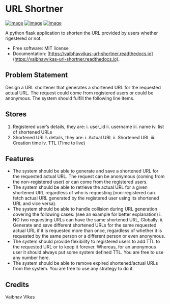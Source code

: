 # URL Shortner

[![image](https://img.shields.io/pypi/v/url_shortner.svg)](https://pypi.python.org/pypi/url_shortner)
[![image](https://readthedocs.org/projects/vaibhavvikas-url-shortner/badge/?version=latest)](https://vaibhavvikas-url-shortner.readthedocs.io/en/latest/?version=latest)
[![image](https://pyup.io/repos/github/vaibhavvikas/url_shortner/shield.svg)](https://pyup.io/repos/github/vaibhavvikas/url_shortner/)

A python flask application to shorten the URL provided by users whether rigestered or not.

* Free software: MIT license
* Documentation: [https://vaibhavvikas-url-shortner.readthedocs.io](https://vaibhavvikas-url-shortner.readthedocs.io).

## Problem Statement

Design a URL shortener that generates a shortened URL for the requested actual URL.
The request could come from registered users or could be anonymous.
The system should fulfill the following line items.

## Stores

1. Registered user’s details, they are:
        i. user_id
        ii. username
        iii. name
        iv. list of shortened URLs
2. Shortened URL’s details, they are:
        i. Actual URL
        ii. Shortened URL
        iii. Creation time
        iv. TTL (Time to live)

## Features

* The system should be able to generate and save a shortened URL for the requested actual URL. The request can be anonymous (coming from the non-registered user) or can come from the registered users.
* The system should be able to retrieve the actual URL for a given shortened URL regardless of who is requesting (non-registered can fetch actual URL generated by the registered user using its shortened URL and vice versa).
* The system should be able to handle collision during URL generation covering the following cases: (see an example for better explanation)
        i. NO two requesting URLs can have the same shortened URL, Globally.
        ii. Generate and save different shortened URLs for the same requested actual URL if it is requested more than once, regardless of whether it is requested by the same person or a different person or even anonymous.
* The system should provide flexibility to registered users to add TTL to the requested URL or to keep it forever. Whereas, for an anonymous user it should always put some system defined TTL. You are free to use any number here.
* The system should be able to remove expired shortened/actual URLs from the system. You are free to use any strategy to do it.

## Credits
Vaibhav Vikas 
